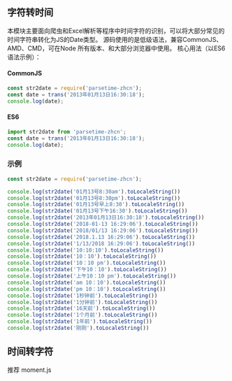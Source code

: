 ## 字符转时间

本模块主要面向爬虫和Excel解析等程序中时间字符的识别，可以将大部分常见的时间字符串转化为JS的Date类型。
源码使用的是低级语法，兼容CommonJS、AMD、CMD，可在Node 所有版本、和大部分浏览器中使用。
核心用法（以ES6语法示例）：

#### CommonJS

```javascript
const str2date = require('parsetime-zhcn');
const date = trans('2013年01月13日16:30:18');
console.log(date);
```

#### ES6

```javascript
import str2date from 'parsetime-zhcn';
const date = trans('2013年01月13日16:30:18');
console.log(date);
```

### 示例

```javascript
const str2date = require('parsetime-zhcn');

console.log(str2date('01月13号8:30am').toLocaleString())
console.log(str2date('01月13号8:30pm').toLocaleString())
console.log(str2date('01月13号早上8:30').toLocaleString())
console.log(str2date('01月13号下午16:30').toLocaleString())
console.log(str2date('2013年01月13日16:30:18').toLocaleString())
console.log(str2date('2018-01-13 16:29:06').toLocaleString())
console.log(str2date('2018/01/13 16:29:06').toLocaleString())
console.log(str2date('2018.1.13 16:29:06').toLocaleString())
console.log(str2date('1/13/2018 16:29:06').toLocaleString())
console.log(str2date('10:10:10').toLocaleString())
console.log(str2date('10：10').toLocaleString())
console.log(str2date('10：10 pm').toLocaleString())
console.log(str2date('下午10：10').toLocaleString())
console.log(str2date('上午10：10 pm').toLocaleString())
console.log(str2date('am 10：10').toLocaleString())
console.log(str2date('pm 10：10').toLocaleString())
console.log(str2date('1秒钟前').toLocaleString())
console.log(str2date('1分钟前').toLocaleString())
console.log(str2date('16天前').toLocaleString())
console.log(str2date('1个月前').toLocaleString())
console.log(str2date('1年前').toLocaleString())
console.log(str2date('刚刚').toLocaleString())
```

## 时间转字符

推荐 moment.js
